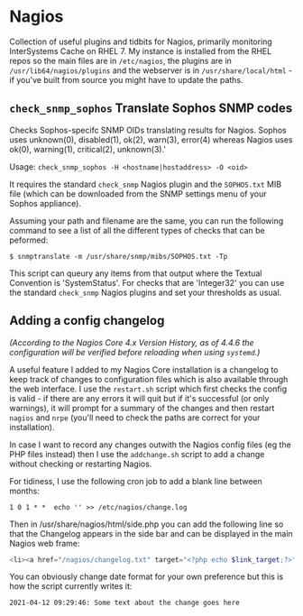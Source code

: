 # Nagios

Collection of useful plugins and tidbits for Nagios, primarily monitoring InterSystems Cache on RHEL 7. My instance is installed from the RHEL repos so the main files are in `/etc/nagios`, the plugins are in `/usr/lib64/nagios/plugins` and the webserver is in `/usr/share/local/html` - if you've built from source you might have to update the paths.

## `check_snmp_sophos` Translate Sophos SNMP codes
Checks Sophos-specifc SNMP OIDs translating results for Nagios. Sophos uses unknown(0), disabled(1), ok(2), warn(3), error(4) whereas Nagios uses ok(0), warning(1), critical(2), unknown(3).'

Usage: `check_snmp_sophos -H <hostname|hostaddress> -O <oid>`

It requires the standard `check_snmp` Nagios plugin and the `SOPHOS.txt` MIB file (which can be downloaded from the SNMP settings menu of your Sophos appliance).

Assuming your path and filename are the same, you can run the following command to see a list of all the different types of checks that can be peformed:

`$ snmptranslate -m /usr/share/snmp/mibs/SOPHOS.txt -Tp`

This script can queury any items from that output where the Textual Convention is 'SystemStatus'. For checks that are 'Integer32' you can use the standard `check_snmp` Nagios plugins and set your thresholds as usual.

## Adding a config changelog
*(According to the Nagios Core 4.x Version History, as of 4.4.6 the configuration will be verified before reloading when using `systemd`.)*

A useful feature I added to my Nagios Core installation is a changelog to keep track of changes to configuration files which is also available through the web interface. I use the `restart.sh` script which first checks the config is valid - if there are any errors it will quit but if it's successful (or only warnings), it will prompt for a summary of the changes and then restart `nagios` and `nrpe` (you'll need to check the paths are correct for your installation).
  
In case I want to record any changes outwith the Nagios config files (eg the PHP files instead) then I use the `addchange.sh` script to add a change without checking or restarting Nagios.

For tidiness, I use the following cron job to add a blank line between months:

```shell
1 0 1 * *  echo '' >> /etc/nagios/change.log
```

Then in /usr/share/nagios/html/side.php you can add the following line so that the Changelog appears in the side bar and can be displayed in the main Nagios web frame:

```php
<li><a href="/nagios/changelog.txt" target="<?php echo $link_target;?>">Changelog</a></li>
```

You can obviously change date format for your own preference but this is how the script currently writes it:

```
2021-04-12 09:29:46: Some text about the change goes here
```
